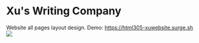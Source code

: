 # Xu's Writing Company
Website all pages layout design.
Demo: https://html305-xuwebsite.surge.sh
![](https://upload.cc/i1/2019/05/20/49qm2y.png)
